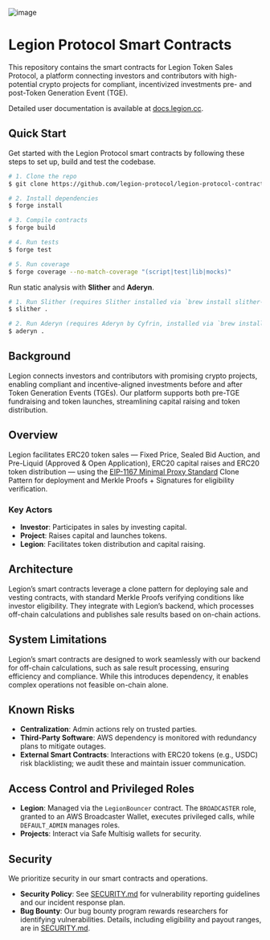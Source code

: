 ![image](https://github.com/user-attachments/assets/167f704f-677f-4682-afbd-f64fedd93698)

# Legion Protocol Smart Contracts

This repository contains the smart contracts for Legion Token Sales Protocol, a platform connecting investors and contributors with high-potential crypto projects for compliant, incentivized investments pre- and post-Token Generation Event (TGE).

Detailed user documentation is available at [docs.legion.cc](https://legion-1.gitbook.io/legion).

## Quick Start

Get started with the Legion Protocol smart contracts by following these steps to set up, build and test the codebase.

```bash
# 1. Clone the repo
$ git clone https://github.com/legion-protocol/legion-protocol-contracts.git

# 2. Install dependencies
$ forge install

# 3. Compile contracts
$ forge build

# 4. Run tests
$ forge test

# 5. Run coverage
$ forge coverage --no-match-coverage "(script|test|lib|mocks)"
```

Run static analysis with **Slither** and **Aderyn**.

```bash
# 1. Run Slither (requires Slither installed via `brew install slither-analyzer`)
$ slither .

# 2. Run Aderyn (requires Aderyn by Cyfrin, installed via `brew install cyfrin/tap/aderyn`)
$ aderyn .
```

## Background

Legion connects investors and contributors with promising crypto projects, enabling compliant and incentive-aligned investments before and after Token Generation Events (TGEs). Our platform supports both pre-TGE fundraising and token launches, streamlining capital raising and token distribution.

## Overview

Legion facilitates ERC20 token sales — Fixed Price, Sealed Bid Auction, and Pre-Liquid (Approved & Open Application), ERC20 capital raises and ERC20 token distribution — using the [EIP-1167 Minimal Proxy Standard](https://eips.ethereum.org/EIPS/eip-1167) Clone Pattern for deployment and Merkle Proofs + Signatures for eligibility verification.

### Key Actors

- **Investor**: Participates in sales by investing capital.
- **Project**: Raises capital and launches tokens.
- **Legion**: Facilitates token distribution and capital raising.

## Architecture

Legion’s smart contracts leverage a clone pattern for deploying sale and vesting contracts, with standard Merkle Proofs verifying conditions like investor eligibility. They integrate with Legion’s backend, which processes off-chain calculations and publishes sale results based on on-chain actions.

## System Limitations

Legion’s smart contracts are designed to work seamlessly with our backend for off-chain calculations, such as sale result processing, ensuring efficiency and compliance. While this introduces dependency, it enables complex operations not feasible on-chain alone.

## Known Risks

- **Centralization**: Admin actions rely on trusted parties.
- **Third-Party Software**: AWS dependency is monitored with redundancy plans to mitigate outages.
- **External Smart Contracts**: Interactions with ERC20 tokens (e.g., USDC) risk blacklisting; we audit these and maintain issuer communication.

## Access Control and Privileged Roles

- **Legion**: Managed via the `LegionBouncer` contract. The `BROADCASTER` role, granted to an AWS Broadcaster Wallet, executes privileged calls, while `DEFAULT_ADMIN` manages roles.
- **Projects**: Interact via Safe Multisig wallets for security.

## Security

We prioritize security in our smart contracts and operations.

- **Security Policy**: See [SECURITY.md](SECURITY.md) for vulnerability reporting guidelines and our incident response plan.
- **Bug Bounty**: Our bug bounty program rewards researchers for identifying vulnerabilities. Details, including eligibility and payout ranges, are in [SECURITY.md](SECURITY.md).

